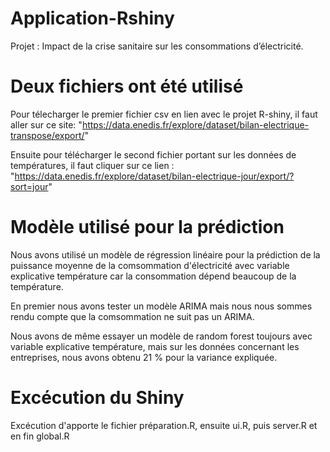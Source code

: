 # Application-Rshiny
Projet : Impact de la crise sanitaire sur les consommations d’électricité.

# Deux fichiers ont été utilisé
Pour télecharger le premier fichier csv en lien avec le projet R-shiny,
il faut aller sur ce site: "https://data.enedis.fr/explore/dataset/bilan-electrique-transpose/export/"

Ensuite pour télécharger le second fichier portant sur les données de températures, 
il faut cliquer sur ce lien : "https://data.enedis.fr/explore/dataset/bilan-electrique-jour/export/?sort=jour"

# Modèle utilisé pour la prédiction
Nous avons utilisé un modèle de régression linéaire pour la prédiction de la puissance moyenne de la comsommation d'électricité
avec variable explicative température car la consommation dépend beaucoup de la température.

En premier nous avons tester un modèle ARIMA mais nous nous sommes rendu compte que la comsommation ne suit pas un ARIMA.

Nous avons de même essayer un modèle de random forest toujours avec variable explicative température, mais sur les données concernant les entreprises,
nous avons obtenu 21 % pour la variance expliquée. 


# Excécution du Shiny
Excécution d'apporte le fichier préparation.R, ensuite ui.R, puis server.R et en fin global.R
